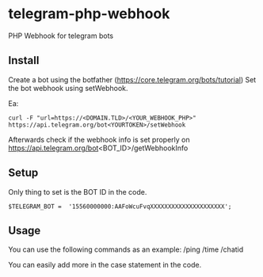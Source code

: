 # telegram-php-webhook
PHP Webhook for telegram bots

## Install
Create a bot using the botfather (https://core.telegram.org/bots/tutorial)
Set the bot webhook using setWebhook.

Ea:
```
curl -F "url=https://<DOMAIN.TLD>/<YOUR_WEBHOOK_PHP>" https://api.telegram.org/bot<YOURTOKEN>/setWebhook
```

Afterwards check if the webhook info is set properly on https://api.telegram.org/bot<BOT_ID>/getWebhookInfo

## Setup
Only thing to set is the BOT ID in the code.
```
$TELEGRAM_BOT =  '15560000000:AAFoWcuFvqXXXXXXXXXXXXXXXXXXXXX';
```

## Usage
You can use the following commands as an example:
/ping
/time
/chatid

You can easily add more in the case statement in the code.